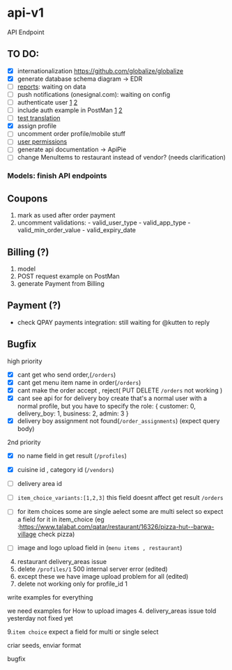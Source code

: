 # api-v1
API Endpoint

## TO DO:

- [x] internationalization https://github.com/globalize/globalize
- [x] generate database schema diagram -> EDR
- [ ] [reports](https://docs.google.com/spreadsheets/d/1gYEBMPYlCPyYfM2uzXgJu-FGGWubGfIX2su69CWoaVQ/edit#gid=1962083908): waiting on data
- [ ] push notifications (onesignal.com): waiting on config
- [ ] authenticate user [1](https://github.com/lynndylanhurley/devise_token_auth/issues/75) [2](https://github.com/lynndylanhurley/devise_token_auth#controller-methods)
- [ ] include auth example in PostMan [1](https://www.getpostman.com/docs/postman/sending_api_requests/authorization) [2](https://medium.com/devtechtipstricks/build-a-simple-rails-api-server-auth0-jwt-authentication-react-from-scratch-in-30-minutes-or-257cbb2a939a)
- [ ] [test translation](https://docs.google.com/spreadsheets/d/1oN2NLgIkyCg-ktx8lAUaIVCPz12uwEeNTABuSeEQdhc/edit#gid=993493138)
- [x] assign profile
- [ ] uncomment order profile/mobile stuff
- [ ] [user permissions](https://github.com/ryanb/cancan/wiki/Defining-Abilities)
- [ ] generate api documentation -> ApiPie
- [ ] change MenuItems to restaurant instead of vendor? (needs clarification)

### Models: finish API endpoints

##  Coupons

  1. mark as used after order payment
  2. uncomment validations:
    - valid_user_type
    - valid_app_type
    - valid_min_order_value
    - valid_expiry_date

##  Billing (?)
  1. model
  2. POST request example on PostMan
  3. generate Payment from Billing

##  Payment (?)
  - check QPAY payments integration: still waiting for @kutten to reply

## Bugfix

high priority
- [x] cant get who send order,(`/orders`)
- [x] cant get menu item name in order(`/orders`)
- [x] cant make the order accept , reject( PUT DELETE `/orders` not working )
- [x] cant see api for for delivery boy create
that's a normal user with a normal profile, but you have to specify the role: { customer: 0, delivery_boy: 1, business: 2, admin: 3 }
- [x] delivery boy assignment not found(`/order_assignments`) (expect query body)
  
2nd priority
- [x] no name field in get result (`/profiles`)
- [x] cuisine id , category id (`/vendors`)
- [ ] delivery area id
- [ ] `item_choice_variants:[1,2,3]` this field doesnt affect get result `/orders`
- [ ] for item choices some are single aelect some are multi select so expect a field for it in item_choice (eg :https://www.talabat.com/qatar/restaurant/16326/pizza-hut--barwa-village check pizza)
- [ ] image and logo upload field in (`menu items , restaurant`)


4. restaurant delivery_areas issue
5. delete `/profiles/1` 500 internal server error (edited)
6. except these we have image upload problem for all (edited)
7. delete not working only for profile_id 1


write examples for everything

we need examples for
How to upload images
4. delivery_areas issue told yesterday not fixed yet

9.`item choice` expect a field for multi or single select

criar seeds, enviar format



bugfix


